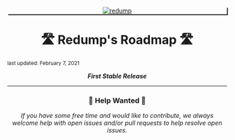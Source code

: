 <p
  align="center" 
  style="box-shadow: 2px 2px;"
>
  <a 
    href="https://github.com/tubone24/redump/" 
    rel="noopener" 
    target="_blank"
  >
    <img 
      src="https://raw.githubusercontent.com/tubone24/redump/main/docs/images/redump_logo.png" 
      alt="redump" 
    />
  </a>
</p>

<h1 align="center">
  🛣️ Redump's Roadmap 🛣️
</h1>

<small>
  last updated: February 7, 2021
</small>

<p align="center">
  <i>
    <b>
    First Stable Release
    </b>
  </i>
</p>

---

<h3 align="center">
  🚧 Help Wanted 🚧
</h3>

<p align="center">
  <i>
  If you have some free time and would like to contribute, we always welcome help with open issues and/or pull requests to help resolve open issues.
  </i>
</p>
